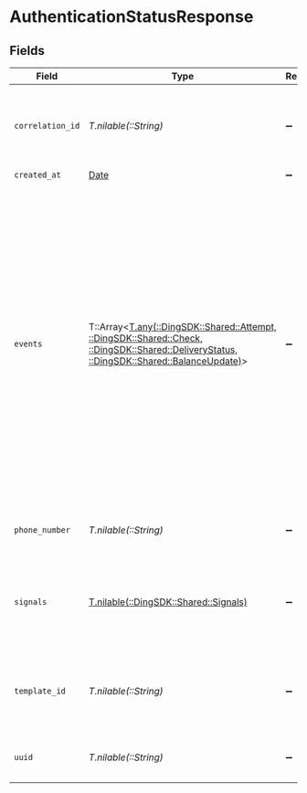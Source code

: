 # AuthenticationStatusResponse


## Fields

| Field                                                                                                                                                                                                                                                                                                                  | Type                                                                                                                                                                                                                                                                                                                   | Required                                                                                                                                                                                                                                                                                                               | Description                                                                                                                                                                                                                                                                                                            | Example                                                                                                                                                                                                                                                                                                                |
| ---------------------------------------------------------------------------------------------------------------------------------------------------------------------------------------------------------------------------------------------------------------------------------------------------------------------- | ---------------------------------------------------------------------------------------------------------------------------------------------------------------------------------------------------------------------------------------------------------------------------------------------------------------------- | ---------------------------------------------------------------------------------------------------------------------------------------------------------------------------------------------------------------------------------------------------------------------------------------------------------------------- | ---------------------------------------------------------------------------------------------------------------------------------------------------------------------------------------------------------------------------------------------------------------------------------------------------------------------- | ---------------------------------------------------------------------------------------------------------------------------------------------------------------------------------------------------------------------------------------------------------------------------------------------------------------------- |
| `correlation_id`                                                                                                                                                                                                                                                                                                       | *T.nilable(::String)*                                                                                                                                                                                                                                                                                                  | :heavy_minus_sign:                                                                                                                                                                                                                                                                                                     | A unique, user-defined identifier that will be included in webhook events.                                                                                                                                                                                                                                             |                                                                                                                                                                                                                                                                                                                        |
| `created_at`                                                                                                                                                                                                                                                                                                           | [Date](https://ruby-doc.org/stdlib-2.6.1/libdoc/date/rdoc/Date.html)                                                                                                                                                                                                                                                   | :heavy_minus_sign:                                                                                                                                                                                                                                                                                                     | N/A                                                                                                                                                                                                                                                                                                                    |                                                                                                                                                                                                                                                                                                                        |
| `events`                                                                                                                                                                                                                                                                                                               | T::Array<[T.any(::DingSDK::Shared::Attempt, ::DingSDK::Shared::Check, ::DingSDK::Shared::DeliveryStatus, ::DingSDK::Shared::BalanceUpdate)](../../models/shared/events.md)>                                                                                                                                            | :heavy_minus_sign:                                                                                                                                                                                                                                                                                                     | Represents a collection of events that occur during the authentication process. Each event captures specific actions and outcomes related to the authentication attempts, checks, delivery statuses, and balance updates. The array can contain different types of events, each with its own structure and properties. |                                                                                                                                                                                                                                                                                                                        |
| `phone_number`                                                                                                                                                                                                                                                                                                         | *T.nilable(::String)*                                                                                                                                                                                                                                                                                                  | :heavy_minus_sign:                                                                                                                                                                                                                                                                                                     | An E.164 formatted phone number.                                                                                                                                                                                                                                                                                       | +1234567890                                                                                                                                                                                                                                                                                                            |
| `signals`                                                                                                                                                                                                                                                                                                              | [T.nilable(::DingSDK::Shared::Signals)](../../models/shared/signals.md)                                                                                                                                                                                                                                                | :heavy_minus_sign:                                                                                                                                                                                                                                                                                                     | [Signals](/guides/prevent-fraud#signals) are data points used to distinguish between fraudulent and legitimate users.                                                                                                                                                                                                  |                                                                                                                                                                                                                                                                                                                        |
| `template_id`                                                                                                                                                                                                                                                                                                          | *T.nilable(::String)*                                                                                                                                                                                                                                                                                                  | :heavy_minus_sign:                                                                                                                                                                                                                                                                                                     | The template id associated with the message content variant to be sent.                                                                                                                                                                                                                                                |                                                                                                                                                                                                                                                                                                                        |
| `uuid`                                                                                                                                                                                                                                                                                                                 | *T.nilable(::String)*                                                                                                                                                                                                                                                                                                  | :heavy_minus_sign:                                                                                                                                                                                                                                                                                                     | The UUID of the corresponding authentication.                                                                                                                                                                                                                                                                          |                                                                                                                                                                                                                                                                                                                        |